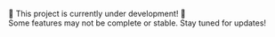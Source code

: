 🚧 This project is currently under development! 🚧  
Some features may not be complete or stable. Stay tuned for updates!
